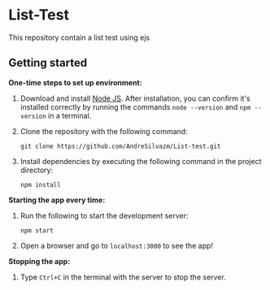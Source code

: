 # List-Test

This repository contain a list test using ejs

## Getting started

**One-time steps to set up environment:**

1. Download and install [Node JS](https://nodejs.org/). After installation, you can confirm it's installed correctly by running the commands `node --version` and `npm --version` in a terminal.

1. Clone the repository with the following command:

    ```
    git clone https://github.com/AndreSilvazm/List-test.git
    ```

1. Install dependencies by executing the following command in the project directory:

    ```
    npm install
    ```

**Starting the app every time:**

1. Run the following to start the development server:
    ```
    npm start
    ```

1. Open a browser and go to `localhost:3000` to see the app!


**Stopping the app:**
   1. Type `Ctrl+C` in the terminal with the server to stop the server.
